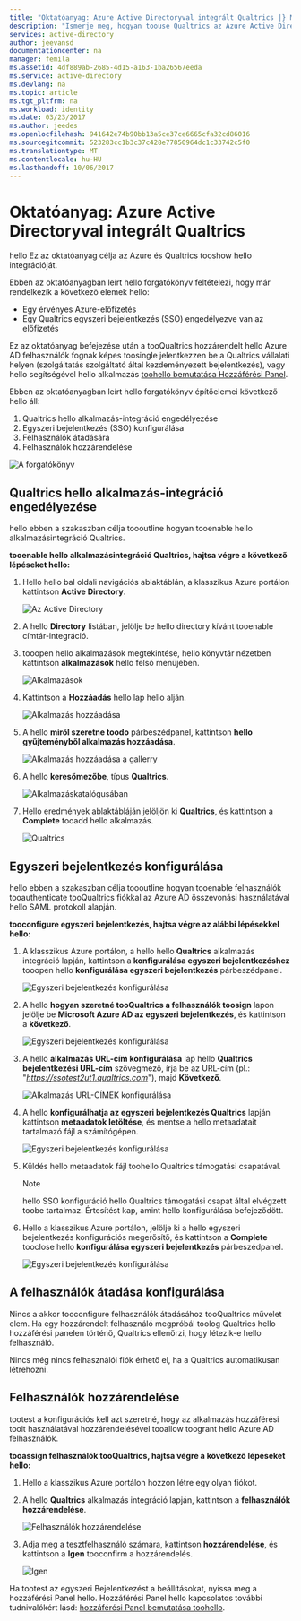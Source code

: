 ```yaml
---
title: "Oktatóanyag: Azure Active Directoryval integrált Qualtrics |} Microsoft Docs"
description: "Ismerje meg, hogyan toouse Qualtrics az Azure Active Directory tooenable egyszeri bejelentkezést, automatizált üzembe helyezést és további!"
services: active-directory
author: jeevansd
documentationcenter: na
manager: femila
ms.assetid: 4df889ab-2685-4d15-a163-1ba26567eeda
ms.service: active-directory
ms.devlang: na
ms.topic: article
ms.tgt_pltfrm: na
ms.workload: identity
ms.date: 03/23/2017
ms.author: jeedes
ms.openlocfilehash: 941642e74b90bb13a5ce37ce6665cfa32cd86016
ms.sourcegitcommit: 523283cc1b3c37c428e77850964dc1c33742c5f0
ms.translationtype: MT
ms.contentlocale: hu-HU
ms.lasthandoff: 10/06/2017
---
```

# <a name="tutorial-azure-active-directory-integration-with-qualtrics"></a>Oktatóanyag: Azure Active Directoryval integrált Qualtrics
hello Ez az oktatóanyag célja az Azure és Qualtrics tooshow hello integrációját.  

Ebben az oktatóanyagban leírt hello forgatókönyv feltételezi, hogy már rendelkezik a következő elemek hello:

* Egy érvényes Azure-előfizetés
* Egy Qualtrics egyszeri bejelentkezés (SSO) engedélyezve van az előfizetés

Ez az oktatóanyag befejezése után a tooQualtrics hozzárendelt hello Azure AD felhasználók fognak képes toosingle jelentkezzen be a Qualtrics vállalati helyen (szolgáltatás szolgáltató által kezdeményezett bejelentkezés), vagy hello segítségével hello alkalmazás [toohello bemutatása Hozzáférési Panel](active-directory-saas-access-panel-introduction.md).

Ebben az oktatóanyagban leírt hello forgatókönyv építőelemei következő hello áll:

1. Qualtrics hello alkalmazás-integráció engedélyezése
2. Egyszeri bejelentkezés (SSO) konfigurálása
3. Felhasználók átadására
4. Felhasználók hozzárendelése

![A forgatókönyv](./media/active-directory-saas-qualtrics-tutorial/IC789542.png "forgatókönyv")

## <a name="enabling-hello-application-integration-for-qualtrics"></a>Qualtrics hello alkalmazás-integráció engedélyezése
hello ebben a szakaszban célja toooutline hogyan tooenable hello alkalmazásintegráció Qualtrics.

**tooenable hello alkalmazásintegráció Qualtrics, hajtsa végre a következő lépéseket hello:**

1. Hello hello bal oldali navigációs ablaktáblán, a klasszikus Azure portálon kattintson **Active Directory**.
   
   ![Az Active Directory](./media/active-directory-saas-qualtrics-tutorial/IC700993.png "Active Directory")
2. A hello **Directory** listában, jelölje be hello directory kívánt tooenable címtár-integráció.
3. tooopen hello alkalmazások megtekintése, hello könyvtár nézetben kattintson **alkalmazások** hello felső menüjében.
   
   ![Alkalmazások](./media/active-directory-saas-qualtrics-tutorial/IC700994.png "alkalmazások")
4. Kattintson a **Hozzáadás** hello lap hello alján.
   
   ![Alkalmazás hozzáadása](./media/active-directory-saas-qualtrics-tutorial/IC749321.png "alkalmazás hozzáadása")
5. A hello **miről szeretne toodo** párbeszédpanel, kattintson **hello gyűjteményből alkalmazás hozzáadása**.
   
   ![Alkalmazás hozzáadása a gallerry](./media/active-directory-saas-qualtrics-tutorial/IC749322.png "gallerry az alkalmazás hozzáadása")
6. A hello **keresőmezőbe**, típus **Qualtrics**.
   
   ![Alkalmazáskatalógusában](./media/active-directory-saas-qualtrics-tutorial/IC789543.png "Alkalmazáskatalógusában")
7. Hello eredmények ablaktábláján jelöljön ki **Qualtrics**, és kattintson a **Complete** tooadd hello alkalmazás.
   
   ![Qualtrics](./media/active-directory-saas-qualtrics-tutorial/IC789544.png "Qualtrics")
   
## <a name="configure-single-sign-on"></a>Egyszeri bejelentkezés konfigurálása

hello ebben a szakaszban célja toooutline hogyan tooenable felhasználók tooauthenticate tooQualtrics fiókkal az Azure AD összevonási használatával hello SAML protokoll alapján.

**tooconfigure egyszeri bejelentkezés, hajtsa végre az alábbi lépésekkel hello:**

1. A klasszikus Azure portálon, a hello hello **Qualtrics** alkalmazás integráció lapján, kattintson a **konfigurálása egyszeri bejelentkezéshez** tooopen hello **konfigurálása egyszeri bejelentkezés** párbeszédpanel.
   
   ![Egyszeri bejelentkezés konfigurálása](./media/active-directory-saas-qualtrics-tutorial/IC789545.png "egyszeri bejelentkezés konfigurálása")
2. A hello **hogyan szeretné tooQualtrics a felhasználók toosign** lapon jelölje be **Microsoft Azure AD az egyszeri bejelentkezés**, és kattintson a **következő**.
   
   ![Egyszeri bejelentkezés konfigurálása](./media/active-directory-saas-qualtrics-tutorial/IC789546.png "egyszeri bejelentkezés konfigurálása")
3. A hello **alkalmazás URL-cím konfigurálása** lap hello **Qualtrics bejelentkezési URL-cím** szövegmező, írja be az URL-cím (pl.: "*https://ssotest2ut1.qualtrics.com*"), majd **Következő**.
   
   ![Alkalmazás URL-CÍMEK konfigurálása](./media/active-directory-saas-qualtrics-tutorial/IC789547.png "alkalmazás URL-CÍMEK konfigurálása")
4. A hello **konfigurálhatja az egyszeri bejelentkezés Qualtrics** lapján kattintson **metaadatok letöltése**, és mentse a hello metaadatait tartalmazó fájl a számítógépen.
   
   ![Egyszeri bejelentkezés konfigurálása](./media/active-directory-saas-qualtrics-tutorial/IC789548.png "egyszeri bejelentkezés konfigurálása")
5. Küldés hello metaadatok fájl toohello Qualtrics támogatási csapatával.
   
   >[!NOTE]
   >hello SSO konfiguráció hello Qualtrics támogatási csapat által elvégzett toobe tartalmaz. Értesítést kap, amint hello konfigurálása befejeződött.
   > 
   > 
6. Hello a klasszikus Azure portálon, jelölje ki a hello egyszeri bejelentkezés konfigurációs megerősítő, és kattintson a **Complete** tooclose hello **konfigurálása egyszeri bejelentkezés** párbeszédpanel.
   
   ![Egyszeri bejelentkezés konfigurálása](./media/active-directory-saas-qualtrics-tutorial/IC789549.png "egyszeri bejelentkezés konfigurálása")
   
## <a name="configure-user-provisioning"></a>A felhasználók átadása konfigurálása

Nincs a akkor tooconfigure felhasználók átadásához tooQualtrics művelet elem. Ha egy hozzárendelt felhasználó megpróbál toolog Qualtrics hello hozzáférési panelen történő, Qualtrics ellenőrzi, hogy létezik-e hello felhasználó.  

Nincs még nincs felhasználói fiók érhető el, ha a Qualtrics automatikusan létrehozni.

## <a name="assign-users"></a>Felhasználók hozzárendelése
tootest a konfigurációs kell azt szeretné, hogy az alkalmazás hozzáférési tooit használatával hozzárendelésével tooallow toogrant hello Azure AD felhasználók.

**tooassign felhasználók tooQualtrics, hajtsa végre a következő lépéseket hello:**

1. Hello a klasszikus Azure portálon hozzon létre egy olyan fiókot.
2. A hello **Qualtrics** alkalmazás integráció lapján, kattintson a **felhasználók hozzárendelése**.
   
   ![Felhasználók hozzárendelése](./media/active-directory-saas-qualtrics-tutorial/IC789550.png "felhasználók hozzárendelése")
3. Adja meg a tesztfelhasználó számára, kattintson **hozzárendelése**, és kattintson a **Igen** tooconfirm a hozzárendelés.
   
   ![Igen](./media/active-directory-saas-qualtrics-tutorial/IC767830.png "Igen")

Ha tootest az egyszeri Bejelentkezést a beállításokat, nyissa meg a hozzáférési Panel hello. Hozzáférési Panel hello kapcsolatos további tudnivalókért lásd: [hozzáférési Panel bemutatása toohello](active-directory-saas-access-panel-introduction.md).

